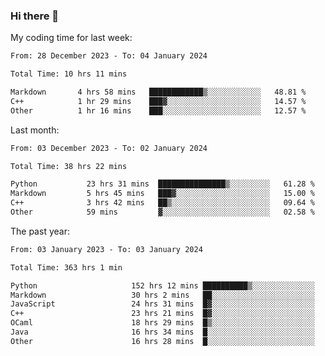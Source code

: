### Hi there 👋

My coding time for last week:

<!--START_SECTION:week-->

```txt
From: 28 December 2023 - To: 04 January 2024

Total Time: 10 hrs 11 mins

Markdown       4 hrs 58 mins   ████████████▒░░░░░░░░░░░░   48.81 %
C++            1 hr 29 mins    ███▓░░░░░░░░░░░░░░░░░░░░░   14.57 %
Other          1 hr 16 mins    ███░░░░░░░░░░░░░░░░░░░░░░   12.57 %
```

<!--END_SECTION:week-->

Last month:

<!--START_SECTION:month-->

```txt
From: 03 December 2023 - To: 02 January 2024

Total Time: 38 hrs 22 mins

Python           23 hrs 31 mins  ███████████████▒░░░░░░░░░   61.28 %
Markdown         5 hrs 45 mins   ███▓░░░░░░░░░░░░░░░░░░░░░   15.00 %
C++              3 hrs 42 mins   ██▒░░░░░░░░░░░░░░░░░░░░░░   09.64 %
Other            59 mins         ▓░░░░░░░░░░░░░░░░░░░░░░░░   02.58 %
```

<!--END_SECTION:month-->

The past year:

<!--START_SECTION:year-->

```txt
From: 03 January 2023 - To: 03 January 2024

Total Time: 363 hrs 1 min

Python                     152 hrs 12 mins ██████████▒░░░░░░░░░░░░░░   41.93 %
Markdown                   30 hrs 2 mins   ██░░░░░░░░░░░░░░░░░░░░░░░   08.27 %
JavaScript                 24 hrs 31 mins  █▓░░░░░░░░░░░░░░░░░░░░░░░   06.76 %
C++                        23 hrs 21 mins  █▓░░░░░░░░░░░░░░░░░░░░░░░   06.43 %
OCaml                      18 hrs 29 mins  █▒░░░░░░░░░░░░░░░░░░░░░░░   05.09 %
Java                       16 hrs 34 mins  █░░░░░░░░░░░░░░░░░░░░░░░░   04.56 %
Other                      16 hrs 28 mins  █░░░░░░░░░░░░░░░░░░░░░░░░   04.54 %
```

<!--END_SECTION:year-->
